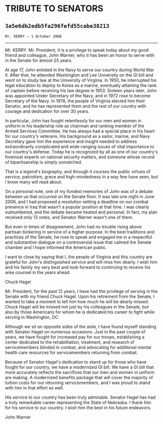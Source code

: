 # TRIBUTE TO SENATORS
## `3a5e6db2edb5fa296fefd55cabe38213`
`Mr. KERRY — 1 October 2008`

---


Mr. KERRY. Mr. President, it is a privilege to speak today about my 
good friend and colleague, John Warner, who it has been an honor to 
serve with in the Senate for almost 25 years.

At age 17, John enlisted in the Navy to serve our country during 
World War II. After that, he attended Washington and Lee University on 
the GI bill and went on to study law at the University of Virginia. In 
1950, he interrupted his legal education to deploy to Korea as a 
marine, eventually attaining the rank of captain before receiving his 
law degree in 1953. Sixteen years later, John was appointed Under 
Secretary of the Navy, and in 1972 rose to become Secretary of the 
Navy. In 1978, the people of Virginia elected him their Senator, and he 
has represented them and the rest of our country with courage and 
dedication for over 30 years.

In particular, John has fought relentlessly for our men and women in 
uniform in his leadership role as chairman and ranking member of the 
Armed Services Committee. He has always had a special place in his 
heart for our country's veterans. His background as a sailor, marine, 
and Navy Secretary gave him the experience and insight needed to 
address extraordinarily complicated and wide-ranging issues of vital 
importance to our country's defense. Today he is recognized by all as 
one of our country's foremost experts on national security matters, and 
someone whose record of bipartisanship is simply unmatched.

That is a legend's biography, and through it courses the public 
virtues of service, patriotism, grace and high-mindedness in a way few 
have seen, but I know many will read about.

On a personal note, one of my fondest memories of John was of a 
debate between us that occurred on the Senate floor. It was late one 
night in June 2006, and I had proposed a resolution setting a deadline 
on our combat presence in Iraq that wasn't a popular position at that 
time. I was clearly outnumbered, and the debate became heated and 
personal. In fact, my plan received only 13 votes, and Senator Warner 
wasn't one of them.

But even in times of disagreement, John had no trouble rising above 
partisan bickering in service of a higher purpose. In the best 
traditions and practices of the Senate, he rose to speak and engaged me 
in a respectful and substantive dialogue on a controversial issue that 
calmed the Senate chamber and I hope informed the American public.

I want to close by saying that I, the people of Virginia and this 
country are grateful for John's distinguished service and will miss him 
dearly. I wish him and his family my very best and look forward to 
continuing to receive his wise counsel in the years ahead.

















Chuck Hagel


Mr. President, for the past 12 years, I have had the privilege of 
serving in the Senate with my friend Chuck Hagel. Upon his retirement 
from the Senate, I wanted to take a moment to tell him how much he will 
be dearly missed. Chuck Hagel will be missed not just by his colleagues 
in the Senate, but also by those Americans for whom he is dedicated his 
career to fight while serving in Washington, DC.

Although we sit on opposite sides of the aisle, I have found myself 
standing with Senator Hagel on numerous occasions. Just in the past 
couple of years, we have fought for increased pay for our troops, 
establishing a center dedicated to the rehabilitation, treatment, and 
research of servicemembers blinded in combat, and advocating for 
additional mental health care resources for servicemembers returning 
from combat.

Because of Senator Hagel's dedication to stand up for those who have 
fought for our country, we have a modernized GI bill. We have a GI bill 
that more accurately reflects the sacrifices that our men and women in 
uniform are making. A modernized benefits package that will cover the 
majority of tuition costs for our returning servicemembers, and I was 
proud to stand with him in that effort as well.

His service to our country has been truly admirable. Senator Hagel 
has had a truly remarkable career representing the State of Nebraska. I 
thank him for his service to our country. I wish him the best in his 
future endeavors.

















John Warner

